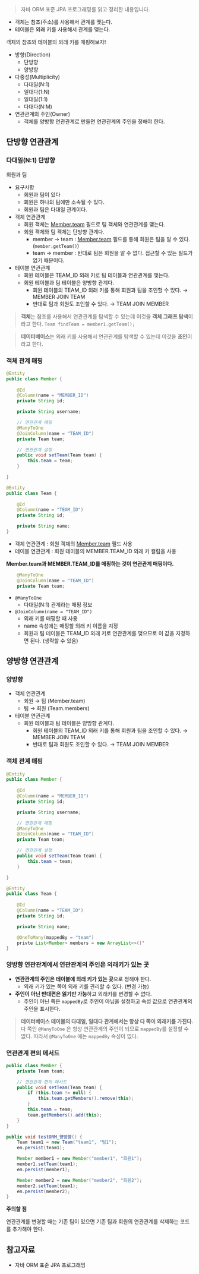 > 자바 ORM 표준 JPA 프로그래밍를 읽고 정리한 내용입니다.


- 객체는 참조(주소)를 사용해서 관계를 맺는다.
- 테이블은 외래 키를 사용해서 관계를 맺는다.

객체의 참조와 테이블의 외래 키를 매핑해보자!

- 방향(Direction)
    - 단방향
    - 양방향
- 다중성(Multiplicity)
    - 다대일(N:1)
    - 일대다(1:N)
    - 일대일(1:1)
    - 다대다(N:M)
- 연관관계의 주인(Owner)
    - 객체를 양방향 연관관계로 만들면 연관관계의 주인을 정해야 한다.
    

## 단방향 연관관계

### 다대일(N:1) 단방향

회원과 팀

- 요구사항
    - 회원과 팀이 있다
    - 회원은 하나의 팀에만 소속될 수 있다.
    - 회원과 팀은 다대일 관계이다.
- 객체 연관관계
    - 회원 객체는 [Member.team](http://Member.team) 필드로 팀 객체와 연관관계를 맺는다.
    - 회원 객체와 팀 객체는 단방향 관계다.
        - member → team : [Member.team](http://Member.team) 필드를 통해 회원은 팀을 알 수 있다.  (`member.getTeam()`)
        - team → member : 반대로 팀은 회원을 알 수 없다. 접근할 수 있는 필드가 없기 때문이다.
- 테이블 연관관계
    - 회원 테이블은 TEAM_ID 외래 키로 팀 테이블과 연관관계를 맺는다.
    - 회원 테이블과 팀 테이블은 양방향 관계다.
        - 회원 테이블의 TEAM_ID 외래 키를 통해 회원과 팀을 조인할 수 있다. → MEMBER JOIN TEAM
        - 반대로 팀과 회원도 조인할 수 있다. → TEAM JOIN MEMBER

> **객체**는 참조를 사용해서 연관관계를 탐색할 수 있는데 이것을 **객체 그래프 탐색**이라고 한다.
`Team findTeam = member1.getTeam();`
> 

> **데이터베이스**는 외래 키를 사용해서 연관관계를 탐색할 수 있는데 이것을 **조인**이라고 한다.
> 

### 객체 관계 매핑

```java
@Entity
public class Member {
	
	@Id
	@Column(name = "MEMBER_ID")
	private String id;

	private String username;

	// 연관관계 매핑
	@ManyToOne
	@JoinColumn(name = "TEAM_ID")
	private Team team;

	// 연관관계 설정
	public void setTeam(Team team) {
		this.team = team;
	}

}
```

```java
@Entity
public class Team {
	
	@Id
	@Column(name = "TEAM_ID")
	private String id;

	private String name;
}
```

- 객체 연관관계 : 회원 객체의 [Member.team](http://Member.team) 필드 사용
- 테이블 연관관계 : 회원 테이블의 MEMBER.TEAM_ID 외래 키 컬럼을 사용

**Member.team과 MEMBER.TEAM_ID를 매핑하는 것이 연관관계 매핑이다.** 

```java
	@ManyToOne
	@JoinColumn(name = "TEAM_ID")
	private Team team;
```

- `@ManyToOne`
    - 다대일(N:1) 관계라는 매핑 정보
- `@JoinColumn(name = "TEAM_ID")`
    - 외래 키를 매핑할 때 사용
    - name 속성에는 매핑할 외래 키 이름을 지정
    - 회원과 팀 테이블은 TEAM_ID 외래 키로 연관관계를 맺으므로 이 값을 지정하면 된다. (생략할 수 있음)
    

## 양방향 연관관계

### 양방향

- 객체 연관관계
    - 회원 → 팀 (Member.team)
    - 팀 → 회원 (Team.members)
- 테이블 연관관계
    - 회원 테이블과 팀 테이블은 양방향 관계다.
        - 회원 테이블의 TEAM_ID 외래 키를 통해 회원과 팀을 조인할 수 있다. → MEMBER JOIN TEAM
        - 반대로 팀과 회원도 조인할 수 있다. → TEAM JOIN MEMBER

### 객체 관계 매핑

```java
@Entity
public class Member {
	
	@Id
	@Column(name = "MEMBER_ID")
	private String id;

	private String username;

	// 연관관계 매핑
	@ManyToOne
	@JoinColumn(name = "TEAM_ID")
	private Team team;

	// 연관관계 설정
	public void setTeam(Team team) {
		this.team = team;
	}

}
```

```java
@Entity
public class Team {
	
	@Id
	@Column(name = "TEAM_ID")
	private String id;

	private String name;

	@OneToMany(mappedBy = "team")
	privte List<Member> members = new ArrayList<>()'
}
```

### 양방향 연관관계에서 연관관계의 주인은 외래키가 있는 곳

- **연관관계의 주인은 테이블에 외래 키가 있는 곳**으로 정해야 한다.
    - 외래 키가 있는 쪽이 외래 키를 관리할 수 있다. (변경 가능)
- **주인이 아닌 반대편은 읽기만 가능**하고 외래키를 변경할 수 없다.
    - 주인이 아닌 쪽은 `mappedBy`로 주인이 아님을 설정하고 속성 값으로 연관관계의 주인을 표시한다.

> **데이터베이스 테이블의 다대일, 일대다 관계에서는 항상 다 쪽이 외래키를 가진다.** 다 쪽인 `@ManyToOne` 은 항상 연관관계의 주인이 되므로 `mappedBy`를 설정할 수 없다. 따라서 `@ManyToOne` 에는 `mappedBy` 속성이 없다.
> 

### 연관관계 편의 메서드

```java
public class Member {
	private Team team;

	// 연관관계 편의 메서드
	public void setTeam(Team team) {
		if (this.team != null) {
			this.team.getMembers().remove(this);
		}
		this.team = team;
		team.getMembers().add(this);
	}
}
```

```java
public void testORM_양방향() {
	Team team1 = new Team("team1", "팀1");
	em.persist(team1);

	Member member1 = new Member("member1", "회원1");
	member1.setTeam(team1);
	em.persist(member1);

	Member member2 = new Member("member2", "회원2");
	member2.setTeam(team1);
	em.persist(member2);
}
```

**주의할 점**

연관관계를 변경할 때는 기존 팀이 있으면 기존 팀과 회원의 연관관계를 삭제하는 코드를 추가해야 한다. 

## 참고자료

- 자바 ORM 표준 JPA 프로그래밍